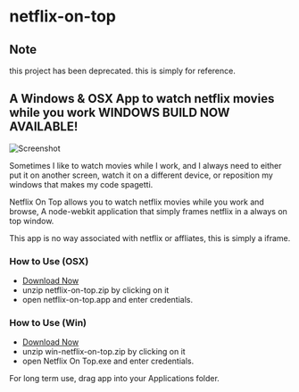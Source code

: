 netflix-on-top
==============

## Note
this project has been deprecated. this is simply for reference.


A Windows & OSX App to watch netflix movies while you work
WINDOWS BUILD NOW AVAILABLE!
-----------

![Screenshot](https://raw.github.com/wookiecooking/netflix-on-top/master/screenshot.png)

Sometimes I like to watch movies while I work, and I always need to either put it on another screen, watch it on a different device, or reposition my windows that makes my code spagetti.

Netflix On Top allows you to watch netflix movies while you work and browse, A node-webkit application that simply frames netflix in a always on top window. 

This app is no way associated with netflix or affliates, this is simply a iframe.

### How to Use (OSX)
* [Download Now](https://github.com/wookiecooking/netflix-on-top/zipball/master/)
* unzip netflix-on-top.zip by clicking on it
* open netflix-on-top.app and enter credentials.


### How to Use (Win)
* [Download Now](https://github.com/wookiecooking/netflix-on-top/zipball/master/)
* unzip win-netflix-on-top.zip by clicking on it
* open Netflix On Top.exe and enter credentials.

For long term use, drag app into your Applications folder.

